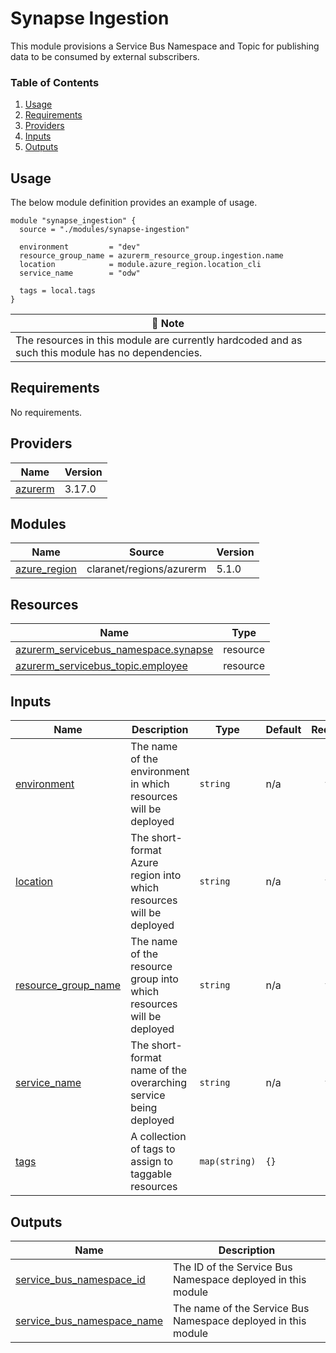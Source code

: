# Synapse Ingestion
This module provisions a Service Bus Namespace and Topic for publishing data to be consumed by external subscribers.

### Table of Contents
1. [Usage](#usage)
2. [Requirements](#requirements)
3. [Providers](#Providers)
4. [Inputs](#inputs)
5. [Outputs](#outputs)

## Usage
The below module definition provides an example of usage.

```
module "synapse_ingestion" {
  source = "./modules/synapse-ingestion"

  environment         = "dev"
  resource_group_name = azurerm_resource_group.ingestion.name
  location            = module.azure_region.location_cli
  service_name        = "odw"

  tags = local.tags
}
```

| :scroll: Note |
|----------|
| The resources in this module are currently hardcoded and as such this module has no dependencies. |

<!-- BEGINNING OF PRE-COMMIT-TERRAFORM DOCS HOOK -->
## Requirements

No requirements.

## Providers

| Name | Version |
|------|---------|
| <a name="provider_azurerm"></a> [azurerm](#provider\_azurerm) | 3.17.0 |

## Modules

| Name | Source | Version |
|------|--------|---------|
| <a name="module_azure_region"></a> [azure\_region](#module\_azure\_region) | claranet/regions/azurerm | 5.1.0 |

## Resources

| Name | Type |
|------|------|
| [azurerm_servicebus_namespace.synapse](https://registry.terraform.io/providers/hashicorp/azurerm/latest/docs/resources/servicebus_namespace) | resource |
| [azurerm_servicebus_topic.employee](https://registry.terraform.io/providers/hashicorp/azurerm/latest/docs/resources/servicebus_topic) | resource |

## Inputs

| Name | Description | Type | Default | Required |
|------|-------------|------|---------|:--------:|
| <a name="input_environment"></a> [environment](#input\_environment) | The name of the environment in which resources will be deployed | `string` | n/a | yes |
| <a name="input_location"></a> [location](#input\_location) | The short-format Azure region into which resources will be deployed | `string` | n/a | yes |
| <a name="input_resource_group_name"></a> [resource\_group\_name](#input\_resource\_group\_name) | The name of the resource group into which resources will be deployed | `string` | n/a | yes |
| <a name="input_service_name"></a> [service\_name](#input\_service\_name) | The short-format name of the overarching service being deployed | `string` | n/a | yes |
| <a name="input_tags"></a> [tags](#input\_tags) | A collection of tags to assign to taggable resources | `map(string)` | `{}` | no |

## Outputs

| Name | Description |
|------|-------------|
| <a name="output_service_bus_namespace_id"></a> [service\_bus\_namespace\_id](#output\_service\_bus\_namespace\_id) | The ID of the Service Bus Namespace deployed in this module |
| <a name="output_service_bus_namespace_name"></a> [service\_bus\_namespace\_name](#output\_service\_bus\_namespace\_name) | The name of the Service Bus Namespace deployed in this module |
<!-- END OF PRE-COMMIT-TERRAFORM DOCS HOOK -->
